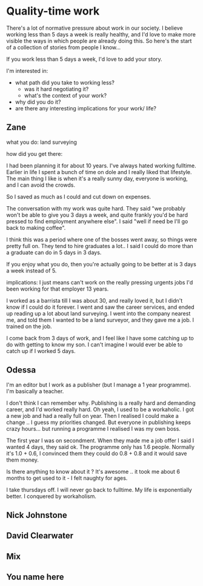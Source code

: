 # Quality-time work

There's a lot of normative pressure about work in our society.
I believe working less than 5 days a week is really healthy, and I'd love to make more visible the ways in which people are already doing this.
So here's the start of a collection of stories from people I know...

If you work less than 5 days a week, I'd love to add your story.

I'm interested in: 
- what path did you take to working less?
  - was it hard negotiating it?
  - what's the context of your work?
- why did you do it?
- are there any interesting implications for your work/ life? 

## Zane

what you do: land surveying

how did you get there:

I had been planning it for about 10 years.
I've always hated working fulltime. Earlier in life I spent a bunch of time on dole and I really liked that lifestyle.
The main thing I like is when it's a really sunny day, everyone is working, and I can avoid the crowds.

So I saved as much as I could and cut down on expenses.

The conversation with my work was quite hard. They said "we probably won't be able to give you 3 days a week, and quite frankly you'd be hard pressed to find employment anywhere else".
I said "well if need be I'll go back to making coffee".

I think this was a period where one of the bosses went away, so things were pretty full on.
They tend to hire graduates a lot.. I said I could do more than a graduate can do in 5 days in 3 days.

If you enjoy what you do, then you're actually going to be better at is 3 days a week instead of 5.

implications: I just means can't work on the really pressing urgents jobs
I'd been working for that employer 13 years.

I worked as a barrista till I was about 30, and really loved it, but I didn't know if I could do it forever. I went and saw the career services, and ended up reading up a lot about land surveying. I went into the company nearest me, and told them I wanted to be a land surveyor, and they gave me a job. I trained on the job.

I come back from 3 days of work, and I feel like I have some catching up to do with getting to know my son. I can't imagine I would ever be able to catch up if I worked 5 days.


## Odessa

I'm an editor but I work as a publisher (but I manage a 1 year programme). I'm basically a teacher.

I don't think I can remember why. Publishing is a really hard and demanding career, and I'd worked really hard. Oh yeah, I used to be a workaholic.
I got a new job and had a really full on year.
Then I realised I could make a change .. I guess my priorities changed.
But everyone in publishing keeps crazy hours... but running a programme I realised I was my own boss.

The first year I was on secondment. When they made me a job offer I said I wanted 4 days, they said ok.
The programme only has 1.6 people. Normally it's 1.0 + 0.6, I convinced them they could do 0.8 + 0.8 and it would save them money.

Is there anything to know about it ? 
It's awesome .. it took me about 6 months to get used to it - I felt naughty for ages.

I take thursdays off. I will never go back to fulltime. My life is exponentially better.
I conquered by workaholism.


## Nick Johnstone

## David Clearwater

## Mix

## You name here

